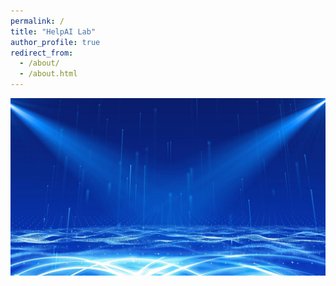 ```yaml
---
permalink: /
title: "HelpAI Lab"
author_profile: true
redirect_from: 
  - /about/
  - /about.html
---
```


![HelpAI---AI that provides help to humans!](AI.png)

<div style="background-image: url('AI.png');" style="height: 500px;">
  <!-- HelpAI---AI that provides help to humans!-->
</div>

